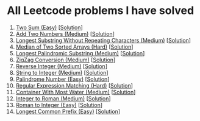 # All Leetcode problems I have solved
1. [Two Sum (Easy)](https://leetcode.com/problems/two-sum/) \[[Solution](https://github.com/alyysaa/leet/blob/main/problems/TwoSum.cpp)\]
2. [Add Two Numbers (Medium)](https://leetcode.com/problems/add-two-numbers/) \[[Solution](https://github.com/alyysaa/leet/blob/main/problems/AddTwoNumbers.cpp)\]
3. [Longest Substring Without Repeating Characters (Medium)](https://leetcode.com/problems/longest-substring-without-repeating-characters/) \[[Solution](https://github.com/alyysaa/leet/blob/main/problems/LongestSubNoRepeats.cpp)\]
4. [Median of Two Sorted Arrays (Hard)](https://leetcode.com/problems/median-of-two-sorted-arrays/) \[[Solution](https://github.com/alyysaa/leet/blob/main/problems/SortedArrayMedian.cpp)\]
5. [Longest Palindromic Substring (Medium)](https://leetcode.com/problems/longest-palindromic-substring/) \[[Solution](https://github.com/alyysaa/leet/blob/main/problems/LongPalindromeSub.cpp)\]
6. [ZigZag Conversion (Medium)](https://leetcode.com/problems/zigzag-conversion/) \[[Solution](https://github.com/alyysaa/leet/blob/main/problems/ZigZagConversion.cpp)\]
7. [Reverse Integer (Medium)](https://leetcode.com/problems/reverse-integer/) \[[Solution](https://github.com/alyysaa/leet/blob/main/problems/ReverseInteger.cpp)\]
8. [String to Integer (Medium)](https://leetcode.com/problems/string-to-integer-atoi/) \[[Solution](https://github.com/alyysaa/leet/blob/main/problems/StringToInteger.cpp)\]
9. [Palindrome Number (Easy)](https://leetcode.com/problems/palindrome-number/) \[[Solution](https://github.com/alyysaa/leet/blob/main/problems/PalindromeNumber.cpp)\]
10. [Regular Expression Matching (Hard)](https://leetcode.com/problems/regular-expression-matching/) \[[Solution](https://github.com/alyysaa/leet/blob/main/problems/RegexMatching.cpp)\]
11. [Container With Most Water (Medium)](https://leetcode.com/problems/container-with-most-water/) \[[Solution](https://github.com/alyysaa/leet/blob/main/problems/ContainerWithMostWater.cpp)\]
12. [Integer to Roman (Medium)](https://leetcode.com/problems/integer-to-roman/) \[[Solution](https://github.com/alyysa/leet/blob/main/problems/IntToRoman.cpp)\]
13. [Roman to Integer (Easy)](https://leetcode.com/problems/roman-to-integer/) \[[Solution](https://github.com/alysaa/leet/blob/main/problems/RomanToInt.cpp)\]
14. [Longest Common Prefix (Easy)](https://leetcode.com/problems/longest-common-prefix/) \[[Solution](https://github.com/alyysaa/leet/blob/main/problems/LongestCommonPrefix.cpp)\]